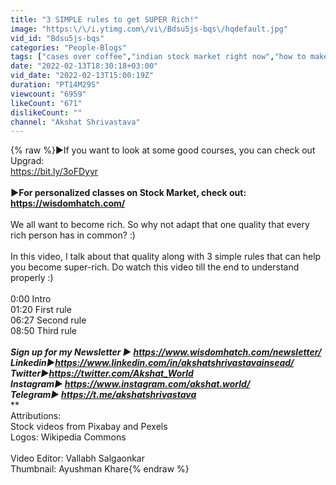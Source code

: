 ```yaml
---
title: "3 SIMPLE rules to get SUPER Rich!"
image: "https:\/\/i.ytimg.com\/vi\/Bdsu5js-bqs\/hqdefault.jpg"
vid_id: "Bdsu5js-bqs"
categories: "People-Blogs"
tags: ["cases over coffee","indian stock market right now","how to make money in the stock market"]
date: "2022-02-13T18:30:18+03:00"
vid_date: "2022-02-13T15:00:19Z"
duration: "PT14M29S"
viewcount: "6959"
likeCount: "671"
dislikeCount: ""
channel: "Akshat Shrivastava"
---
```

{% raw %}►If you want to look at some good courses, you can check out Upgrad:<br /><a rel="nofollow" target="blank" href="https://bit.ly/3oFDyyr">https://bit.ly/3oFDyyr</a><br />______________________________________<br />►For personalized classes on Stock Market, check out: <a rel="nofollow" target="blank" href="https://wisdomhatch.com/">https://wisdomhatch.com/</a><br />______________________________________<br />We all want to become rich. So why not adapt that one quality that every rich person has in common? :)<br /><br />In this video, I talk about that quality along with 3 simple rules that can help you become super-rich. Do watch this video till the end to understand properly :)<br /><br />0:00 Intro<br />01:20 First rule<br />06:27 Second rule<br />08:50 Third rule<br />*******<br />Sign up for my Newsletter ► <a rel="nofollow" target="blank" href="https://www.wisdomhatch.com/newsletter/">https://www.wisdomhatch.com/newsletter/</a><br />Linkedin►<a rel="nofollow" target="blank" href="https://www.linkedin.com/in/akshatshrivastavainsead/">https://www.linkedin.com/in/akshatshrivastavainsead/</a><br />Twitter►<a rel="nofollow" target="blank" href="https://twitter.com/Akshat_World">https://twitter.com/Akshat_World</a><br />Instagram► <a rel="nofollow" target="blank" href="https://www.instagram.com/akshat.world/">https://www.instagram.com/akshat.world/</a><br />Telegram► <a rel="nofollow" target="blank" href="https://t.me/akshatshrivastava">https://t.me/akshatshrivastava</a><br />*********<br />Attributions:<br />Stock videos from Pixabay and Pexels<br />Logos: Wikipedia Commons<br /><br />Video Editor: Vallabh Salgaonkar<br />Thumbnail: Ayushman Khare{% endraw %}
